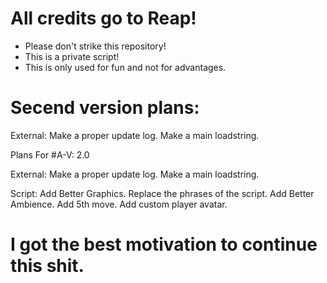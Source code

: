 # All credits go to Reap!

- Please don't strike this repository!
- This is a private script!
- This is only used for fun and not for advantages.

# Secend version plans:

External:
Make a proper update log.
Make a main loadstring.

Plans For #A-V: 2.0

External:
Make a proper update log.
Make a main loadstring.

Script: 
Add Better Graphics.
Replace the phrases of the script.
Add Better Ambience.
Add 5th move.
Add custom player avatar.

# I got the best motivation to continue this shit.

